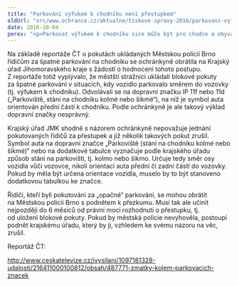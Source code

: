 ```yaml
---
title: "Parkování výfukem k chodníku není přestupkem"
oldUrl: "src/www.ochrance.cz/aktualne/tiskove-zpravy-2016/parkovani-vyfukem-k-chodniku-neni-prestupkem"
date: 2016-10-04
perex: "<p>Parkovat výfukem k chodníku sice může být pro chodce a obyvatele přilehlých domů nepříjemné, ale nejde o dopravní přestupek. Mohlo by to být přestupek pouze v případě, pokud by byl směr parkování přímo stanoven dodatkovou tabulkou k dopravní značce. Proti blokové pokutě za „špatný“ směr auta při parkování je možné se bránit do šesti měsíců od jejího uložení.</p>"
---
```


<!-- imported from the old website -->

<p>Na základě reportáže ČT o pokutách ukládaných Městskou policií Brno řidičům za špatné parkování na chodníku se ochránkyně obrátila na Krajský úřad Jihomoravského kraje s žádostí o hodnocení tohoto postupu. Z reportáže totiž vyplývalo, že městští strážníci ukládali blokové pokuty za špatné parkování v situacích, kdy vozidlo parkovalo směrem do vozovky (tj. výfukem k chodníku). Odvolávali se na dopravní značku IP 11f nebo 11d („Parkoviště, stání na chodníku kolmé nebo šikmé“), na níž je symbol auta orientován přední částí k chodníku. Podle ochránkyně je ale takový výklad dopravní značky nesprávný.</p> <p>Krajský úřad JMK shodně s názorem ochránkyně nepovažuje jednání pokutovaných řidičů za přestupek a již několik takových pokut zrušil. Symbol auta na dopravní značce „Parkoviště (stání na chodníku kolmé nebo šikmé)“ nebo na dodatkové tabulce vyznačuje podle krajského úřadu způsob stání na parkovišti, tj. kolmo nebo šikmo. Určuje tedy směr osy vozidla vůči vozovce, nikoli orientaci auta přední či zadní částí do vozovky. Pokud by měla být určena orientace vozidla, muselo by to být stanoveno dodatkovou tabulkou ke značce.</p> <p>Řidiči, kteří byli pokutováni za „opačné“ parkování, se mohou obrátit na Městskou policii Brno s podnětem k přezkumu. Musí tak ale učinit nejpozději do 6 měsíců od právní moci rozhodnutí o přestupku, tj. od uložení blokové pokuty. Pokud by městská policie nevyhověla, postoupí podnět krajskému úřadu, který by ji, vzhledem ke svému názoru na věc, zrušil.</p> <p>Reportáž ČT: </p> <a title="Otevření do nového okna" href="http://www.ceskatelevize.cz/ivysilani/1097181328-udalosti/216411000100812/obsah/487771-zmatky-kolem-parkovacich-znacek" target="_blank">http://www.ceskatelevize.cz/ivysilani/1097181328-udalosti/216411000100812/obsah/487771-zmatky-kolem-parkovacich-znacek</a> <img alt="" src="https://www.ochrance.cz/typo3/ext/od_linkdesc/icons/external.gif" class="od_linkdesc_icon_external" />
